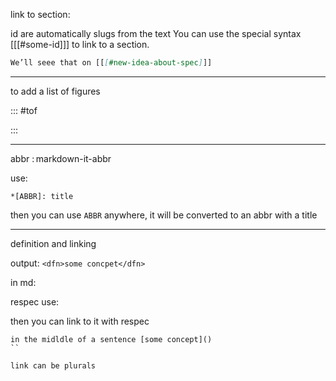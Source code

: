 



link to section:

id are automatically slugs from the text
You can use the special syntax [[[#some-id]]] to link to a section.


```markdown
We’ll seee that on [[[#new-idea-about-spec]]]
```

---

to add a list of figures


::: #tof

:::




---


abbr : markdown-it-abbr

use:

```
*[ABBR]: title
```

then you can use `ABBR` anywhere, it will be converted to an abbr with a title


<!-- TODO: add all the features from respec -->

---

definition and linking

output: `<dfn>some concpet</dfn>`  

in md: 

respec use:

then you can link to it with respec

```
in the midldle of a sentence [some concept]()
``

link can be plurals



